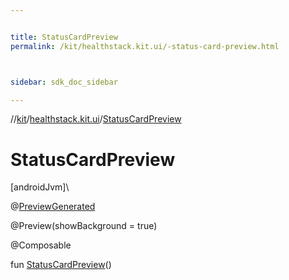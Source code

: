 ```yaml
---


title: StatusCardPreview
permalink: /kit/healthstack.kit.ui/-status-card-preview.html



sidebar: sdk_doc_sidebar

---
```



//[kit](/kit.html)/[healthstack.kit.ui](index.html)/[StatusCardPreview](-status-card-preview.html)



# StatusCardPreview



[androidJvm]\




@[PreviewGenerated](../healthstack.kit.annotation/-preview-generated/index.html)



@Preview(showBackground = true)



@Composable



fun [StatusCardPreview](-status-card-preview.html)()






